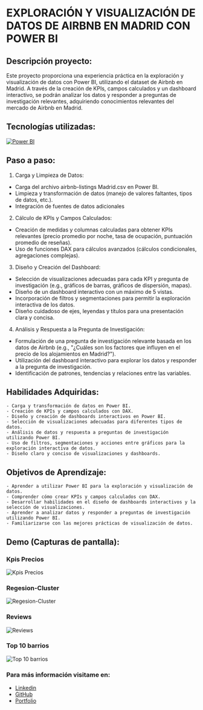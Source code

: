 # **EXPLORACIÓN Y VISUALIZACIÓN DE DATOS DE AIRBNB EN MADRID CON POWER BI**

## Descripción proyecto:

Este proyecto proporciona una experiencia práctica en la exploración y visualización de datos con Power BI, utilizando el dataset de Airbnb en Madrid. A través de la creación de KPIs, campos calculados y un dashboard interactivo, se podrán analizar los datos y responder a preguntas de investigación relevantes, adquiriendo conocimientos relevantes del mercado de Airbnb en Madrid. 

## Tecnologías utilizadas:

[![Power BI](https://img.shields.io/badge/Power%20BI-2.120.700.0-F2C811?style=for-the-badge&logo=powerbi&logoColor=white&labelColor=101010)](https://powerbi.microsoft.com/)

## Paso a paso: 

1. Carga y Limpieza de Datos:  

* Carga del archivo airbnb-listings Madrid.csv en Power BI. 
* Limpieza y transformación de datos (manejo de valores faltantes, tipos de datos, etc.). 
* Integración de fuentes de datos adicionales

2. Cálculo de KPIs y Campos Calculados:  

* Creación de medidas y columnas calculadas para obtener KPIs relevantes (precio promedio por noche, tasa de ocupación, puntuación promedio de reseñas). 
* Uso de funciones DAX para cálculos avanzados (cálculos condicionales, agregaciones complejas). 


3. Diseño y Creación del Dashboard:  

* Selección de visualizaciones adecuadas para cada KPI y pregunta de investigación (e.g., gráficos de barras, gráficos de dispersión, mapas). 
* Diseño de un dashboard interactivo con un máximo de 5 vistas. 
* Incorporación de filtros y segmentaciones para permitir la exploración interactiva de los datos. 
* Diseño cuidadoso de ejes, leyendas y títulos para una presentación clara y concisa. 

4. Análisis y Respuesta a la Pregunta de Investigación:  

* Formulación de una pregunta de investigación relevante basada en los datos de Airbnb (e.g., "¿Cuáles son los factores que influyen en el precio de los alojamientos en Madrid?"). 
* Utilización del dashboard interactivo para explorar los datos y responder a la pregunta de investigación. 
* Identificación de patrones, tendencias y relaciones entre las variables. 

## Habilidades Adquiridas: 

    - Carga y transformación de datos en Power BI. 
    - Creación de KPIs y campos calculados con DAX. 
    - Diseño y creación de dashboards interactivos en Power BI. 
    - Selección de visualizaciones adecuadas para diferentes tipos de datos. 
    - Análisis de datos y respuesta a preguntas de investigación utilizando Power BI. 
    - Uso de filtros, segmentaciones y acciones entre gráficos para la exploración interactiva de datos. 
    - Diseño claro y conciso de visualizaciones y dashboards. 

## Objetivos de Aprendizaje: 

    - Aprender a utilizar Power BI para la exploración y visualización de datos. 
    - Comprender cómo crear KPIs y campos calculados con DAX. 
    - Desarrollar habilidades en el diseño de dashboards interactivos y la selección de visualizaciones. 
    - Aprender a analizar datos y responder a preguntas de investigación utilizando Power BI. 
    - Familiarizarse con las mejores prácticas de visualización de datos. 

## Demo (Capturas de pantalla):

### Kpis Precios
![Kpis Precios](./PowerBI/kpisPrecios.png)

### Regesion-Cluster
![Regesion-Cluster](./PowerBI/Regresion_Cluster.png)

### Reviews
![Reviews](./PowerBI/Reviews.png)

### Top 10 barrios
![Top 10 barrios](./PowerBI/Top10Barrios.png)

### Para más información visitame en:
* [Linkedin](https://www.linkedin.com/in/papudiaz/) 
* [GitHub](https://github.com/Papuuu21)
* [Portfolio](https://portfolio-gray-wood.reflex.run/)
